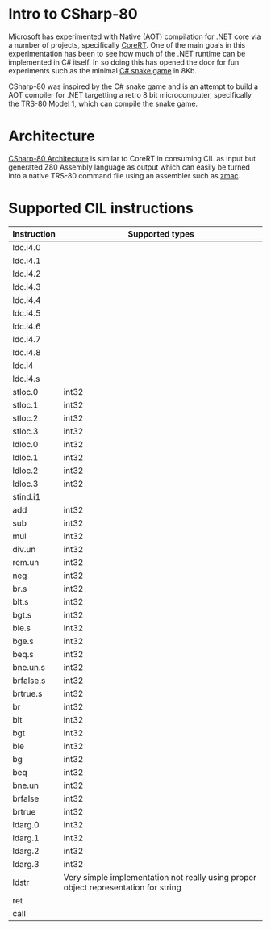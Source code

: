Intro to CSharp-80
==================

Microsoft has experimented with Native (AOT) compilation for .NET core via a number of projects, specifically [CoreRT](https://github.com/dotnet/corert). One of the
main goals in this experimentation has been to see how much of the .NET runtime can be implemented in C# itself. In so doing this has opened the door for fun
experiments such as the minimal [C# snake game](https://github.com/MichalStrehovsky/SeeSharpSnake) in 8Kb.

CSharp-80 was inspired by the C# snake game and is an attempt to build a AOT compiler for .NET targetting a retro 8 bit microcomputer, specifically the TRS-80 Model 1, 
which can compile the snake game.

Architecture
============

[CSharp-80 Architecture](https://github.com/drcjt/CSharp-80/blob/main/Documentation/csharp-80-architecture.md) is similar to CoreRT in consuming CIL as input but
generated Z80 Assembly language as output which can easily be turned into a native TRS-80 command file using an assembler such as [zmac](http://48k.ca/zmac.html).

Supported CIL instructions
==========================

Instruction | Supported types
----------- | ---------------
ldc.i4.0 |
ldc.i4.1 |
ldc.i4.2 | 
ldc.i4.3 |
ldc.i4.4 |
ldc.i4.5 |
ldc.i4.6 |
ldc.i4.7 |
ldc.i4.8 |
ldc.i4 |
ldc.i4.s |
stloc.0 | int32
stloc.1 | int32
stloc.2 | int32
stloc.3 | int32
ldloc.0 | int32
ldloc.1 | int32
ldloc.2 | int32
ldloc.3 | int32
stind.i1 | 
add	| int32
sub | int32
mul | int32
div.un | int32
rem.un | int32
neg | int32
br.s | int32
blt.s | int32
bgt.s | int32
ble.s | int32
bge.s | int32
beq.s | int32
bne.un.s | int32
brfalse.s | int32
brtrue.s | int32
br | int32
blt | int32
bgt | int32
ble | int32
bg | int32
beq | int32
bne.un | int32
brfalse | int32
brtrue | int32
ldarg.0 | int32
ldarg.1 | int32
ldarg.2 | int32
ldarg.3 | int32
ldstr | Very simple implementation not really using proper object representation for string
ret |
call |
